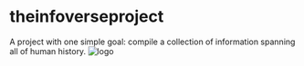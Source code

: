 # theinfoverseproject
A project with one simple goal: compile a collection of information spanning all of human history.
![logo](https://github.com/JohnnyDabb2/theinfoverseproject/assets/47069417/a8754866-2366-49a5-b785-6cc9927d9439)
